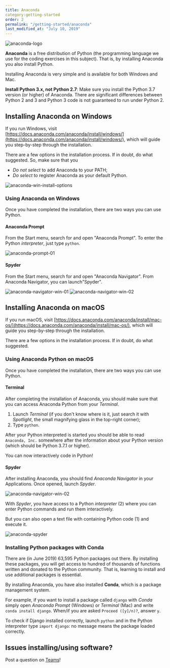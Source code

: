 ```yaml
---
title: Anaconda
category:getting-started
order: 2
permalink: "/getting-started/anaconda"
last_modified_at: "July 10, 2019"
---
```



![anaconda-logo](https://cloudstor.aarnet.edu.au/plus/s/VKfqVc4PcuNBz3M/download)

**Anaconda** is a free distribution of Python (the programming language we use for the coding exercises in this subject). That is, by installing Anaconda you also install Python.

Installing Anaconda is very simple and is available for both Windows and Mac.

**Install Python 3.x, not Python 2.7**: Make sure you install the Python 3.7 version (or higher) of Anaconda. There are significant differences between Python 2 and 3 and Python 3 code is not guaranteed to run under Python 2.


## Installing Anaconda on Windows

If you run Windows, visit [https://docs.anaconda.com/anaconda/install/windows/](https://docs.anaconda.com/anaconda/install/windows/), which will guide you step-by-step through the installation.

There are a few options in the installation process. If in doubt, do what suggested. So, make sure that you

* *Do not select* to add Anaconda to your PATH;
* *Do select* to register Anaconda as your default Python.

![anaconda-win-install-options](https://cloudstor.aarnet.edu.au/plus/s/WXVc6u783wZWqFu/download)

### Using Anaconda on Windows

Once you have completed the installation, there are two ways you can use Python.

#### Anaconda Prompt
From the Start menu, search for and open "Anaconda Prompt". To enter the Python *interpreter*, just type `python`.

![anaconda-prompt-01](https://cloudstor.aarnet.edu.au/plus/s/1EOiY69nSBSQ9BB/download)
        
#### Spyder
From the Start menu, search for and open "Anaconda Navigator". From Anaconda Navigator, you can launch"Spyder".

![anaconda-navigator-win-01](https://cloudstor.aarnet.edu.au/plus/s/ya3NW8TmLCbNsiE/download)
![anaconda-navigator-win-02](https://cloudstor.aarnet.edu.au/plus/s/T2tAImKdTQlX4iA/download)

## Installing Anaconda on macOS

If you run macOS, visit [https://docs.anaconda.com/anaconda/install/mac-os/](https://docs.anaconda.com/anaconda/install/mac-os/), which will guide you step-by-step through the installation.

There are a few options in the installation process. If in doubt, do what suggested.

### Using Anaconda Python on macOS

Once you have completed the installation, there are two ways you can use Python.

#### Terminal

After completing the installation of Anaconda, you should make sure that you can access Anaconda Python from your *Terminal*.

1. Launch *Terminal* (if you don't know where is it, just search it with *Spotlight*, the small magnifying glass in the top-right corner);
2. Type `python`.

After your Python interpreted is started you should be able to read `Anaconda, Inc.` somewhere after the information about your Python version (which should be Python 3.7.1 or higher).

You can now interactively code in Python!
    
#### Spyder

After installing Anaconda, you should find *Anaconda Navigator* in your Applications. Once opened, launch *Spyder*.

![anaconda-navigator-win-02](https://cloudstor.aarnet.edu.au/plus/s/T2tAImKdTQlX4iA/download)

With *Spyder*, you have access to a Python *interpreter* (2) where you can enter Python commands and run them interactively.

But you can also open a text file with containing Python code (1) and execute it. 

![anaconda-spyder](https://cloudstor.aarnet.edu.au/plus/s/TlWq5OotEpMqHar)



### Installing Python packages with Conda

There are (in June 2019) 63,595 Python packages out there. By installing these packages, you will get access to hundred of thousands of functions written and donated to the Python community. That is, learning to install and use additional packages is essential.

By installing Anaconda, you have also installed **Conda**, which is a package management system.

For example, if you want to install a package called `django` with *Conda* simply open *Anaconda Prompt* (Windows) or *Terminal* (Mac) and write `conda install django`. When/if you are asked `Proceed ([y]/n)?`, answer `y`.

To check if Django installed correctly, launch `python` and in the Python interpreter type `import django`: no message means the package loaded correctly.

## Issues installing/using software?

Post a question on [Teams](https://teams.microsoft.com/l/team/19%3abef8a451adf949aba91629d0f8666574%40thread.skype/conversations?groupId=6b2b6609-a95b-40a2-8570-91455f3f78ba&tenantId=e8911c26-cf9f-4a9c-878e-527807be8791)!


